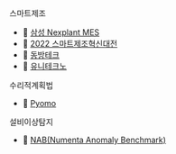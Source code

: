 스마트제조  
- 📑 [삼성 Nexplant MES](https://www.youtube.com/watch?v=UBjazFaJ0IM)  
- 📑 [2022 스마트제조혁신대전](https://www.youtube.com/watch?v=0CVDrlbLoMI)  
- 📑 [동방테크](https://www.youtube.com/watch?v=lu5X-8SHhAE&t=7s)  
- 📑 [유니테크노](https://www.youtube.com/watch?v=k0a0nFDfDAs)

수리적계획법
- 📑 [Pyomo](https://pyomo.readthedocs.io/en/stable/)

설비이상탐지  
- 📑 [NAB(Numenta Anomaly Benchmark)](https://www.numenta.com/resources/htm/numenta-anomoly-benchmark/)

